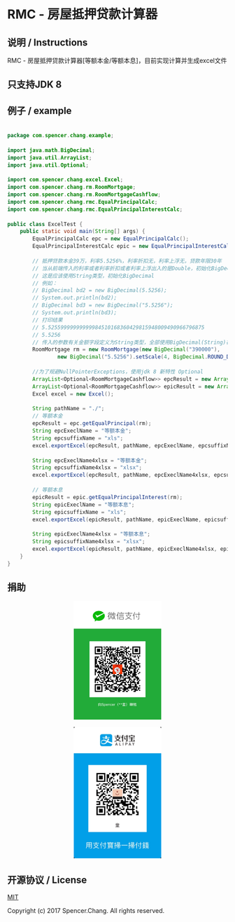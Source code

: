 # RMC - 房屋抵押贷款计算器

## 说明 / Instructions

RMC - 房屋抵押贷款计算器[等额本金/等额本息]，目前实现计算并生成excel文件

## 只支持JDK 8

## 例子 / example

```java

package com.spencer.chang.example;

import java.math.BigDecimal;
import java.util.ArrayList;
import java.util.Optional;

import com.spencer.chang.excel.Excel;
import com.spencer.chang.rm.RoomMortgage;
import com.spencer.chang.rm.RoomMortgageCashflow;
import com.spencer.chang.rmc.EqualPrincipalCalc;
import com.spencer.chang.rmc.EqualPrincipalInterestCalc;

public class ExcelTest {
	public static void main(String[] args) {
		EqualPrincipalCalc epc = new EqualPrincipalCalc();
		EqualPrincipalInterestCalc epic = new EqualPrincipalInterestCalc();
		
		// 抵押贷款本金39万，利率5.5256%，利率折扣无，利率上浮无，贷款年限30年
		// 当从前端传入的利率或者利率折扣或者利率上浮出入的是Double，初始化BigDecimal,值会不等传入的值。
		// 这是应该使用String类型，初始化BigDecimal
		// 例如：
		// BigDecimal bd2 = new BigDecimal(5.5256);
		// System.out.println(bd2);
		// BigDecimal bd3 = new BigDecimal("5.5256");
		// System.out.println(bd3);
		// 打印结果
		// 5.52559999999999984510168360429815948009490966796875
		// 5.5256
		// 传入的参数有关金额字段定义为String类型，全部使用BigDecimal(String)初始化。保证精确计算
		RoomMortgage rm = new RoomMortgage(new BigDecimal("390000"),
				new BigDecimal("5.5256").setScale(4, BigDecimal.ROUND_DOWN), null, null, 30);
		
		//为了规避NullPointerExceptions，使用jdk 8 新特性 Optional
		ArrayList<Optional<RoomMortgageCashflow>> epcResult = new ArrayList<Optional<RoomMortgageCashflow>>();
		ArrayList<Optional<RoomMortgageCashflow>> epicResult = new ArrayList<Optional<RoomMortgageCashflow>>();
		Excel excel = new Excel();
		
		String pathName = "./";
		// 等额本金
		epcResult = epc.getEqualPrincipal(rm);
		String epcExeclName = "等额本金";
		String epcsuffixName = "xls";
		excel.exportExcel(epcResult, pathName, epcExeclName, epcsuffixName);

		String epcExeclName4xlsx = "等额本金";
		String epcsuffixName4xlsx = "xlsx";
		excel.exportExcel(epcResult, pathName, epcExeclName4xlsx, epcsuffixName4xlsx);
		
		// 等额本息
		epicResult = epic.getEqualPrincipalInterest(rm);
		String epicExeclName = "等额本息";
		String epicsuffixName = "xls";
		excel.exportExcel(epicResult, pathName, epicExeclName, epicsuffixName);

		String epicExeclName4xlsx = "等额本息";
		String epicsuffixName4xlsx = "xlsx";
		excel.exportExcel(epicResult, pathName, epicExeclName4xlsx, epicsuffixName4xlsx);
	}
}
```

## 捐助

<p align="center">
<img src="./resource/IMG_0783.JPG" alt="WeChat" title="WeChat" width="200"/>
</p>
<p align="center">
<img src="./resource/IMG_0784.JPG" alt="AliPay" title="AliPay" width="200"/>
</p>


## 开源协议 / License

[MIT](http://opensource.org/licenses/MIT)

Copyright (c) 2017 Spencer.Chang. All rights reserved.

